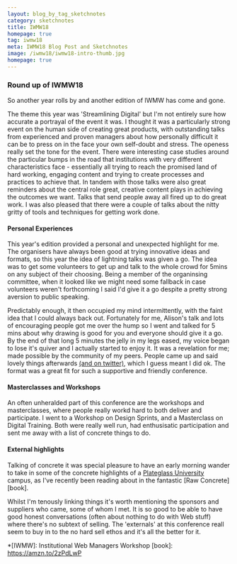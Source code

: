 ```yaml
---
layout: blog_by_tag_sketchnotes
category: sketchnotes
title: IWMW18
homepage: true
tag: iwmw18
meta: IWMW18 Blog Post and Sketchnotes
image: /iwmw18/iwmw18-intro-thumb.jpg
homepage: true
---
```


### Round up of IWMW18

So another year rolls by and another edition of IWMW has come and gone.

The theme this year was 'Streamlining Digital' but I'm not entirely sure how accurate a portrayal of the event it was. I thought it was a particularly strong event on the human side of creating great products, with outstanding talks from experienced and proven managers about how personally difficult it can be to press on in the face your own self-doubt and stress. The openess really set the tone for the event. There were interesting case studies around the particular bumps in the road that institutions with very different characteristics face - essentially all trying to reach the promised land of hard working, engaging content and trying to create processes and practices to achieve that. In tandem with those talks were also great reminders about the central role great, creative content plays in achieving the outcomes we want. Talks that send people away all fired up to do great work. I was also pleased that there were a couple of talks about the nitty gritty of tools and techniques for getting work done.

#### Personal Experiences

This year's edition provided a personal and unexpected highlight for me. The organisers have always been good at trying innovative ideas and formats, so this year the idea of lightning talks was given a go. The idea was to get some volunteers to get up and talk to the whole crowd for 5mins on any subject of their choosing. Being a member of the organinsing committee, when it looked like we might need some fallback in case volunteers weren't forthcoming I said I'd give it a go despite a pretty strong aversion to public speaking. 

Predictably enough, it then occupied my mind intermittently, with the faint idea that I could always back out. Fortunately for me, Alison's talk and lots of encouraging people got me over the hump so I went and talked for 5 mins about why drawing is good for you and everyone should give it a go. By the end of that long 5 minutes the jelly in my legs eased, my voice began to lose it's quiver and I actually started to enjoy it. It was a revelation for me; made possible by the community of my peers. People came up and said lovely things afterwards [(and on twitter)][wakelet], which I guess meant I did ok. The format was a great fit for such a supportive and friendly conference.

#### Masterclasses and Workshops

An often unheralded part of this conference are the workshops and masterclasses, where people really workd hard to both deliver and participate. I went to a Workshop on Design Sprints, and a Masterclass on Digital Training. Both were really well run, had enthusisatic participation and sent me away with a list of concrete things to do.

#### External highlights

Talking of concrete it was special pleasure to have an early morning wander to take in some of the concrete highlights of a [Plateglass University][plateglass] campus, as I've recently  been reading about in the fantastic [Raw Concrete][book].

Whilst I'm tenously linking things it's worth mentioning the sponsors and suppliers who came, some of whom I met. It is so good to be able to have good honest conversations (often about nothing to do with Web stuff) where there's no subtext of selling. The 'externals' at this conference reall seem to buy in to the no hard sell ethos and it's all the better for it.

[wakelet]: https://wakelet.com/wake/269d5714-a10f-4db6-b61d-49e3429f7ad8
[plateglass]: https://en.wikipedia.org/wiki/Plate_glass_university
*[IWMW]: Institutional Web Managers Workshop
[book]: https://amzn.to/2zPdLwP
